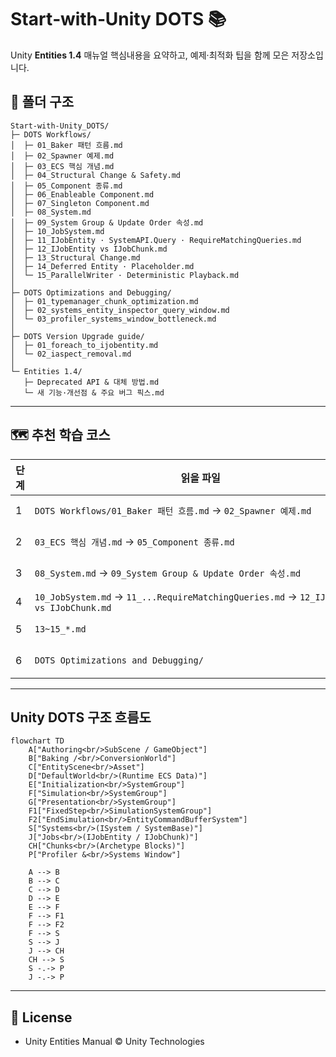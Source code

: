 # Start‑with‑Unity DOTS 📚  

Unity **Entities 1.4** 매뉴얼 핵심내용을 요약하고, 예제·최적화 팁을 함께 모은 저장소입니다.  

## 📂 폴더 구조

```
Start-with-Unity_DOTS/
├─ DOTS Workflows/
│  ├─ 01_Baker 패턴 흐름.md
│  ├─ 02_Spawner 예제.md
│  ├─ 03_ECS 핵심 개념.md
│  ├─ 04_Structural Change & Safety.md
│  ├─ 05_Component 종류.md
│  ├─ 06_Enableable Component.md
│  ├─ 07_Singleton Component.md
│  ├─ 08_System.md
│  ├─ 09_System Group & Update Order 속성.md
│  ├─ 10_JobSystem.md
│  ├─ 11_IJobEntity · SystemAPI.Query · RequireMatchingQueries.md
│  ├─ 12_IJobEntity vs IJobChunk.md
│  ├─ 13_Structural Change.md
│  ├─ 14_Deferred Entity · Placeholder.md
│  └─ 15_ParallelWriter · Deterministic Playback.md
│
├─ DOTS Optimizations and Debugging/
│  ├─ 01_typemanager_chunk_optimization.md
│  ├─ 02_systems_entity_inspector_query_window.md
│  └─ 03_profiler_systems_window_bottleneck.md
│
├─ DOTS Version Upgrade guide/
│  ├─ 01_foreach_to_ijobentity.md
│  └─ 02_iaspect_removal.md
│
└─ Entities 1.4/
   ├─ Deprecated API & 대체 방법.md
   └─ 새 기능·개선점 & 주요 버그 픽스.md
```

---

## 🗺️ 추천 학습 코스

| 단계 | 읽을 파일 | 핵심 내용 |
|------|-----------|-----------|
| 1 | `DOTS Workflows/01_Baker 패턴 흐름.md` → `02_Spawner 예제.md` | SubScene·Baker·Spawner로 첫 ECS 체험 |
| 2 | `03_ECS 핵심 개념.md` → `05_Component 종류.md` | Entity·Component·Chunk 구조 완전 이해 |
| 3 | `08_System.md` → `09_System Group & Update Order 속성.md` | SystemBase vs ISystem, 그룹 정렬 |
| 4 | `10_JobSystem.md` → `11_...RequireMatchingQueries.md` → `12_IJobEntity vs IJobChunk.md` | Job 작성·병렬화·쿼리 최적 |
| 5 | `13~15_*.md` | ECB · Deferred Entity · Deterministic Playback |
| 6 | `DOTS Optimizations and Debugging/` | Chunk 활용률·Profiler·Inspector 사용 |

---

## Unity DOTS 구조 흐름도
```mermaid
flowchart TD
    A["Authoring<br/>SubScene / GameObject"]
    B["Baking /<br/>ConversionWorld"]
    C["EntityScene<br/>Asset"]
    D["DefaultWorld<br/>(Runtime ECS Data)"]
    E["Initialization<br/>SystemGroup"]
    F["Simulation<br/>SystemGroup"]
    G["Presentation<br/>SystemGroup"]
    F1["FixedStep<br/>SimulationSystemGroup"]
    F2["EndSimulation<br/>EntityCommandBufferSystem"]
    S["Systems<br/>(ISystem / SystemBase)"]
    J["Jobs<br/>(IJobEntity / IJobChunk)"]
    CH["Chunks<br/>(Archetype Blocks)"]
    P["Profiler &<br/>Systems Window"]

    A --> B
    B --> C
    C --> D
    D --> E
    E --> F
    F --> F1
    F --> F2
    F --> S
    S --> J
    J --> CH
    CH --> S
    S -.-> P
    J -.-> P

```
---

## 📜 License

* Unity Entities Manual © Unity Technologies  
